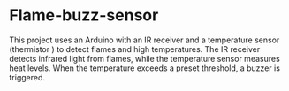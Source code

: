 # Flame-buzz-sensor
This project uses an Arduino with an IR receiver and a temperature sensor (thermistor ) to detect flames and high temperatures. The IR receiver detects infrared light from flames, while the temperature sensor measures heat levels. When the temperature exceeds a preset threshold, a buzzer is triggered.
